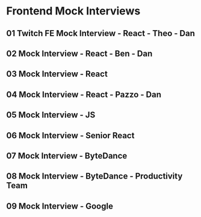 # Frontend Mock Interviews

## 01 Twitch FE Mock Interview - React - Theo - Dan

## 02 Mock Interview - React - Ben - Dan

## 03 Mock Interview - React

## 04 Mock Interview - React - Pazzo - Dan

## 05 Mock Interview - JS

## 06 Mock Interview - Senior React

## 07 Mock Interview - ByteDance

## 08 Mock Interview - ByteDance - Productivity Team

## 09 Mock Interview - Google
